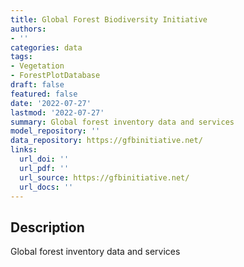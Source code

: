 ```yaml
---
title: Global Forest Biodiversity Initiative
authors:
- ''
categories: data
tags:
- Vegetation
- ForestPlotDatabase
draft: false
featured: false
date: '2022-07-27'
lastmod: '2022-07-27'
summary: Global forest inventory data and services
model_repository: ''
data_repository: https://gfbinitiative.net/
links:
  url_doi: ''
  url_pdf: ''
  url_source: https://gfbinitiative.net/
  url_docs: ''
---
```


## Description

Global forest inventory data and services


